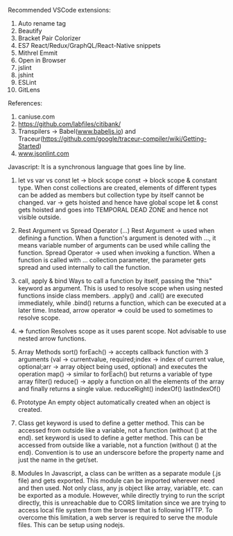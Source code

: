 Recommended VSCode extensions:
1. Auto rename tag
2. Beautify
3. Bracket Pair Colorizer
4. ES7 React/Redux/GraphQL/React-Native snippets
5. Mithrel Emmit
6. Open in Browser
7. jslint
8. jshint
9. ESLint
10. GitLens

References:
1. caniuse.com
2. https://github.com/labfiles/citibank/
3. Transpilers -> Babel(www.babeljs.io) and Traceur(https://github.com/google/traceur-compiler/wiki/Getting-Started)
4. www.jsonlint.com

Javascript: It is a synchronous language that goes line by line.
1. let vs var vs const
	let -> block scope
	const -> block scope & constant type. When const collections are created, elements of different types can be added as members but collection type by itself cannot be changed.
	var -> gets hoisted and hence have global scope
	let & const gets hoisted and goes into TEMPORAL DEAD ZONE and hence not visible outside.	

2. Rest Argument vs Spread Operator (...)
	Rest Argument -> used when defining a function. When a function's argument is denoted with ..., it means variable number of arguments can be used while calling the function.
	Spread Operator -> used when invoking a function. When a function is called with ... collection parameter, the parameter gets spread and used internally to call the function.

3. call, apply & bind
   Ways to call a function by itself, passing the "this" keyword as argument. This is used to resolve scope when using nested functions inside class members.
   .apply() and .call() are executed immediately, while .bind() returns a function, which can be executed at a later time.
   Instead, arrow operator => could be used to sometimes to resolve scope.

4. => function
   Resolves scope as it uses parent scope.
   Not advisable to use nested arrow functions.

5. Array Methods
   sort()
   forEach() -> accepts callback function with 3 arguments (val -> currentvalue, required;index -> index of current value, optional;arr -> array object being used, optional) and executes the operation
   map() -> similar to forEach() but returns a variable of type array
   filter() 
   reduce() -> apply a function on all the elements of the array and finally returns a single value.
   reduceRight()
   indexOf()
   lastIndexOf()

6. Prototype
	An empty object automatically created when an object is created.

7. Class
	get keyword is used to define a getter method. This can be accessed from outside like a variable, not a function (without () at the end).
	set keyword is used to define a getter method. This can be accessed from outside like a variable, not a function (without () at the end).
	Convention is to use an underscore before the property name and just the name in the get/set.
	
8. Modules
   In Javascript, a class can be written as a separate module (.js file) and gets exported. This module can be imported wherever need and then used. 
   Not only class, any js object like array, variable, etc. can be exported as a module.
   However, while directly trying to run the script directly, this is unreachable due to CORS limitation since we are trying to access local file system from the browser that is following HTTP.
   To overcome this limitation, a web server is required to serve the module files. This can be setup using nodejs.